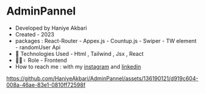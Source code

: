 # AdminPannel

- Developed by Haniye Akbari
- Created - 2023
- packages : React-Router - Appex.js - Countup.js - Swiper - TW element - randomUser Api
- 🤖 Technologies Used - Html , Tailwind , Jsx , React
- 🤖🤖♀️ Role - Frontend
- How to reach me : with my 
[instagram](https://instagram.com/front.by.h?igshid=ZGUzMzM3NWJiOQ==) and 
[linkedin](https://linkedin.com/in/haniye-akbari)

https://github.com/HaniyeAkbari/AdminPannel/assets/136190121/d919c604-008a-46ae-83e1-0810ff72598f

